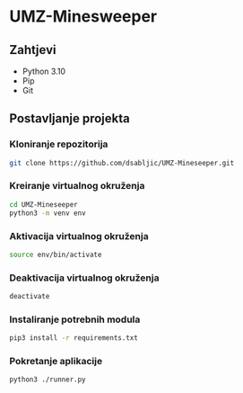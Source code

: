 # UMZ-Minesweeper

## Zahtjevi
- Python 3.10
- Pip
- Git

## Postavljanje projekta

### Kloniranje repozitorija
```bash
git clone https://github.com/dsabljic/UMZ-Mineseeper.git
```

### Kreiranje virtualnog okruženja
```bash
cd UMZ-Mineseeper
python3 -m venv env
```

### Aktivacija virtualnog okruženja
```bash
source env/bin/activate
```

### Deaktivacija virtualnog okruženja
```bash
deactivate
```

### Instaliranje potrebnih modula
```bash
pip3 install -r requirements.txt
```

### Pokretanje aplikacije
```bash
python3 ./runner.py
```
